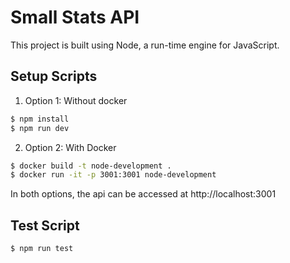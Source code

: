 # Small Stats API
This project is built using Node, a run-time engine for JavaScript.
## Setup Scripts
1. Option 1: Without docker
```sh
$ npm install
$ npm run dev

```
2. Option 2: With Docker
```sh
$ docker build -t node-development .
$ docker run -it -p 3001:3001 node-development

```
In both options, the api can be accessed at http://localhost:3001

## Test Script
```sh
$ npm run test

``` 
